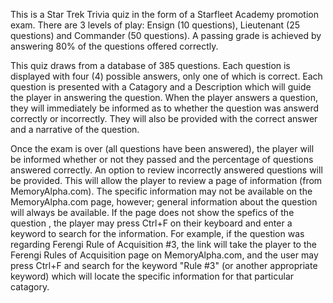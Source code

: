 This is a Star Trek Trivia quiz in the form of a Starfleet Academy promotion exam. There are 3 levels of play: Ensign (10 questions),
Lieutenant (25 questions) and Commander (50 questions). A passing grade is achieved by answering 80% of the questions offered
correctly. 

This quiz draws from a database of 385 questions. Each question is displayed with four (4) possible answers, only one of which
is correct. Each question is presented with a Catagory and a Description which will guide the player in answering the question.
When the player answers a question, they will immediately be informed as to whether the question was answerd correctly or incorrectly.
They will also be provided with the correct answer and a narrative of the question.

Once the exam is over (all questions have been answered), the player will be informed whether or not they passed and the percentage
of questions answered correctly. An option to review incorrectly answered questions will be provided. This will allow the player
to review a page of information (from MemoryAlpha.com). The specific information may not be available on the MemoryAlpha.com page,
however; general information about the question will always be available. If the page does not show the spefics of the question
, the player may press Ctrl+F on their keyboard and enter a keyword to search for the information. For example, if the question was
regarding Ferengi Rule of Acquisition #3, the link will take the player to the Ferengi Rules of Acquisition page on MemoryAlpha.com,
and the user may press Ctrl+F and search for the keyword "Rule #3" (or another appropriate keyword) which will locate the specific
information for that particular catagory.
